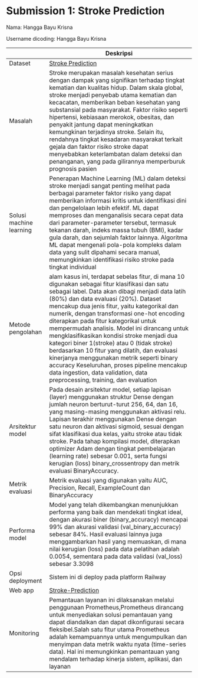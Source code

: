 # Submission 1: Stroke Prediction
Nama: Hangga Bayu Krisna

Username dicoding: Hangga Bayu Krisna

| | Deskripsi |
| ----------- | ----------- |
| Dataset | [Stroke Prediction](https://www.kaggle.com/datasets/kukuroo3/stoke-prediction-dataset?select=test.csv)|
| Masalah | Stroke merupakan masalah kesehatan serius dengan dampak yang signifikan terhadap tingkat kematian dan kualitas hidup. Dalam skala global, stroke menjadi penyebab utama kematian dan kecacatan, memberikan beban kesehatan yang substansial pada masyarakat. Faktor risiko seperti hipertensi, kebiasaan merokok, obesitas, dan penyakit jantung dapat meningkatkan kemungkinan terjadinya stroke. Selain itu, rendahnya tingkat kesadaran masyarakat terkait gejala dan faktor risiko stroke dapat menyebabkan keterlambatan dalam deteksi dan penanganan, yang pada gilirannya memperburuk prognosis pasien |
| Solusi machine learning | Penerapan Machine Learning (ML) dalam deteksi stroke menjadi sangat penting melihat pada berbagai parameter faktor risiko yang dapat memberikan informasi kritis untuk identifikasi dini dan pengelolaan lebih efektif. ML dapat memproses dan menganalisis secara cepat data dari parameter-parameter tersebut, termasuk tekanan darah, indeks massa tubuh (BMI), kadar gula darah, dan sejumlah faktor lainnya. Algoritma ML dapat mengenali pola-pola kompleks dalam data yang sulit dipahami secara manual, memungkinkan identifikasi risiko stroke pada tingkat individual |
| Metode pengolahan | alam kasus ini, terdapat sebelas fitur, di mana 10 digunakan sebagai fitur klasifikasi dan satu sebagai label. Data akan dibagi menjadi data latih (80%) dan data evaluasi (20%).  Dataset mencakup dua jenis fitur, yaitu kategorikal dan numerik, dengan transformasi one-hot encoding diterapkan pada fitur kategorikal untuk mempermudah analisis. Model ini dirancang untuk mengklasifikasikan kondisi stroke menjadi dua kategori biner 1(stroke) atau 0 (tidak stroke) berdasarkan 10 fitur yang dilatih, dan evaluasi kinerjanya menggunakan metrik seperti binary accuracy Keseluruhan, proses pipeline mencakup data ingestion, data validation, data preprocessing, training, dan evaluation|
| Arsitektur model | Pada desain arsitektur model, setiap lapisan (layer) menggunakan struktur Dense dengan jumlah neuron berturut-turut 256, 64, dan 16, yang masing-masing menggunakan aktivasi relu. Lapisan terakhir menggunakan Dense dengan satu neuron dan aktivasi sigmoid, sesuai dengan sifat klasifikasi dua kelas, yaitu stroke atau tidak stroke. Pada tahap kompilasi model, diterapkan optimizer Adam dengan tingkat pembelajaran (learning rate) sebesar 0.001, serta fungsi kerugian (loss) binary_crossentropy dan metrik evaluasi BinaryAccuracy.|
| Metrik evaluasi | Metrik evaluasi yang digunakan yaitu AUC, Precision, Recall, ExampleCount dan BinaryAccuracy |
| Performa model | Model yang telah dikembangkan menunjukkan performa yang baik dan mendekati tingkat ideal, dengan akurasi biner (binary_accuracy) mencapai 99% dan akurasi validasi (val_binary_accuracy) sebesar 84%. Hasil evaluasi lainnya juga menggambarkan hasil yang memuaskan, di mana nilai kerugian (loss) pada data pelatihan adalah 0.0054, sementara pada data validasi (val_loss) sebesar 3.3098|
| Opsi deployment | Sistem ini di deploy pada platform Railway |
| Web app |[Stroke-Prediction](https://strokeprediction-production.up.railway.app/v1/models/stroke-model)|
| Monitoring | Pemantauan layanan ini dilaksanakan melalui penggunaan Prometheus,Prometheus dirancang untuk menyediakan solusi pemantauan yang dapat diandalkan dan dapat dikonfigurasi secara fleksibel.Salah satu fitur utama Prometheus adalah kemampuannya untuk mengumpulkan dan menyimpan data metrik waktu nyata (time-series data). Hal ini memungkinkan pemantauan yang mendalam terhadap kinerja sistem, aplikasi, dan layanan  |
